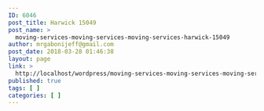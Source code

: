 ```yaml
---
ID: 6046
post_title: Harwick 15049
post_name: >
  moving-services-moving-services-moving-services-harwick-15049
author: mrgabonijeff@gmail.com
post_date: 2018-03-28 01:46:38
layout: page
link: >
  http://localhost/wordpress/moving-services-moving-services-moving-services-harwick-15049/
published: true
tags: [ ]
categories: [ ]
---
```


